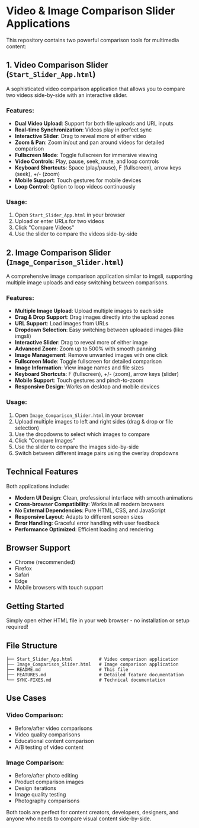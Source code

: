 
# Video & Image Comparison Slider Applications

This repository contains two powerful comparison tools for multimedia content:

## 1. Video Comparison Slider (`Start_Slider_App.html`)

A sophisticated video comparison application that allows you to compare two videos side-by-side with an interactive slider.

### Features:
- **Dual Video Upload**: Support for both file uploads and URL inputs
- **Real-time Synchronization**: Videos play in perfect sync
- **Interactive Slider**: Drag to reveal more of either video
- **Zoom & Pan**: Zoom in/out and pan around videos for detailed comparison
- **Fullscreen Mode**: Toggle fullscreen for immersive viewing
- **Video Controls**: Play, pause, seek, mute, and loop controls
- **Keyboard Shortcuts**: Space (play/pause), F (fullscreen), arrow keys (seek), +/- (zoom)
- **Mobile Support**: Touch gestures for mobile devices
- **Loop Control**: Option to loop videos continuously

### Usage:
1. Open `Start_Slider_App.html` in your browser
2. Upload or enter URLs for two videos
3. Click "Compare Videos"
4. Use the slider to compare the videos side-by-side

## 2. Image Comparison Slider (`Image_Comparison_Slider.html`)

A comprehensive image comparison application similar to imgsli, supporting multiple image uploads and easy switching between comparisons.

### Features:
- **Multiple Image Upload**: Upload multiple images to each side
- **Drag & Drop Support**: Drag images directly into the upload zones
- **URL Support**: Load images from URLs
- **Dropdown Selection**: Easy switching between uploaded images (like imgsli)
- **Interactive Slider**: Drag to reveal more of either image
- **Advanced Zoom**: Zoom up to 500% with smooth panning
- **Image Management**: Remove unwanted images with one click
- **Fullscreen Mode**: Toggle fullscreen for detailed comparison
- **Image Information**: View image names and file sizes
- **Keyboard Shortcuts**: F (fullscreen), +/- (zoom), arrow keys (slider)
- **Mobile Support**: Touch gestures and pinch-to-zoom
- **Responsive Design**: Works on desktop and mobile devices

### Usage:
1. Open `Image_Comparison_Slider.html` in your browser
2. Upload multiple images to left and right sides (drag & drop or file selection)
3. Use the dropdowns to select which images to compare
4. Click "Compare Images"
5. Use the slider to compare the images side-by-side
6. Switch between different image pairs using the overlay dropdowns

## Technical Features

Both applications include:
- **Modern UI Design**: Clean, professional interface with smooth animations
- **Cross-browser Compatibility**: Works in all modern browsers
- **No External Dependencies**: Pure HTML, CSS, and JavaScript
- **Responsive Layout**: Adapts to different screen sizes
- **Error Handling**: Graceful error handling with user feedback
- **Performance Optimized**: Efficient loading and rendering

## Browser Support

- Chrome (recommended)
- Firefox
- Safari
- Edge
- Mobile browsers with touch support

## Getting Started

Simply open either HTML file in your web browser - no installation or setup required!

## File Structure

```
├── Start_Slider_App.html          # Video comparison application
├── Image_Comparison_Slider.html   # Image comparison application
├── README.md                      # This file
├── FEATURES.md                    # Detailed feature documentation
└── SYNC-FIXES.md                  # Technical documentation
```

## Use Cases

### Video Comparison:
- Before/after video comparisons
- Video quality comparisons
- Educational content comparison
- A/B testing of video content

### Image Comparison:
- Before/after photo editing
- Product comparison images
- Design iterations
- Image quality testing
- Photography comparisons

Both tools are perfect for content creators, developers, designers, and anyone who needs to compare visual content side-by-side. 
